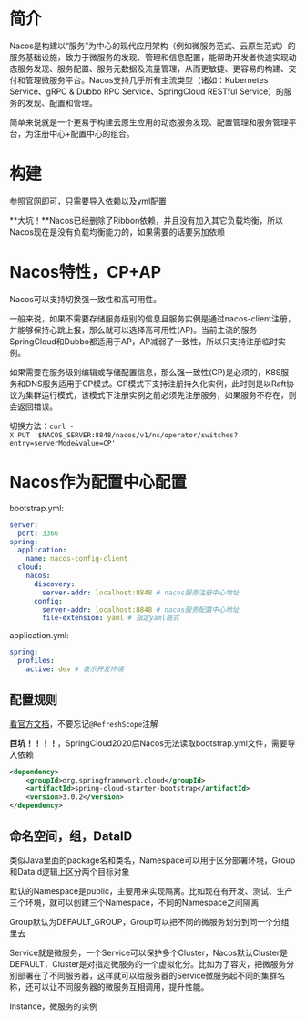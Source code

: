 # 简介

Nacos是构建以“服务”为中心的现代应用架构（例如微服务范式、云原生范式）的服务基础设施，致力于微服务的发现、管理和信息配置，能帮助开发者快速实现动态服务发现、服务配置、服务元数据及流量管理，从而更敏捷、更容易的构建、交付和管理微服务平台。Nacos支持几乎所有主流类型（诸如：Kubernetes Service、gRPC &amp; Dubbo RPC Service、SpringCloud RESTful Service）的服务的发现、配置和管理。

简单来说就是一个更易于构建云原生应用的动态服务发现、配置管理和服务管理平台，为注册中心+配置中心的组合。



# 构建

[参照官网即可](https://spring-cloud-alibaba-group.github.io/github-pages/hoxton/en-us/index.html)，只需要导入依赖以及yml配置

**大坑！**Nacos已经删除了Ribbon依赖，并且没有加入其它负载均衡，所以Nacos现在是没有负载均衡能力的，如果需要的话要另加依赖



# Nacos特性，CP+AP

Nacos可以支持切换强一致性和高可用性。

一般来说，如果不需要存储服务级别的信息且服务实例是通过nacos-client注册，并能够保持心跳上报，那么就可以选择高可用性(AP)。当前主流的服务SpringCloud和Dubbo都适用于AP，AP减弱了一致性，所以只支持注册临时实例。

如果需要在服务级别编辑或存储配置信息，那么强一致性(CP)是必须的，K8S服务和DNS服务适用于CP模式。CP模式下支持注册持久化实例，此时则是以Raft协议为集群运行模式，该模式下注册实例之前必须先注册服务，如果服务不存在，则会返回错误。

切换方法：`curl -X PUT '$NACOS_SERVER:8848/nacos/v1/ns/operator/switches?entry=serverMode&value=CP'`



# Nacos作为配置中心配置

bootstrap.yml:

```yaml
server:
  port: 3366
spring:
  application:
    name: nacos-config-client
  cloud:
    nacos:
      discovery:
        server-addr: localhost:8848 # nacos服务注册中心地址
      config:
        server-addr: localhost:8848 # nacos服务配置中心地址
        file-extension: yaml # 指定yaml格式
```

application.yml:

```yaml
spring:
  profiles:
    active: dev # 表示开发环境
```

## 配置规则

[看官方文档](https://nacos.io/zh-cn/docs/quick-start-spring-cloud.html)，不要忘记`@RefreshScope`注解

**巨坑！！！！**，SpringCloud2020后Nacos无法读取bootstrap.yml文件，需要导入依赖

```xml
<dependency>
    <groupId>org.springframework.cloud</groupId>
    <artifactId>spring-cloud-starter-bootstrap</artifactId>
    <version>3.0.2</version>
</dependency>
```

## 命名空间，组，DataID

类似Java里面的package名和类名，Namespace可以用于区分部署环境，Group和DataId逻辑上区分两个目标对象

默认的Namespace是public，主要用来实现隔离。比如现在有开发、测试、生产三个环境，就可以创建三个Namespace，不同的Namespace之间隔离

Group默认为DEFAULT_GROUP，Group可以把不同的微服务划分到同一个分组里去

Service就是微服务，一个Service可以保护多个Cluster，Nacos默认Cluster是DEFAULT，Cluster是对指定微服务的一个虚拟化分。比如为了容灾，把微服务分别部署在了不同服务器，这样就可以给服务器的Service微服务起不同的集群名称，还可以让不同服务器的微服务互相调用，提升性能。

Instance，微服务的实例